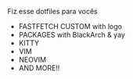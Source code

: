 <p>Fiz esse dotfiles para vocês</p>

- FASTFETCH CUSTOM with logo
- PACKAGES with BlackArch & yay
- KITTY
- VIM
- NEOVIM
- AND MORE!!
